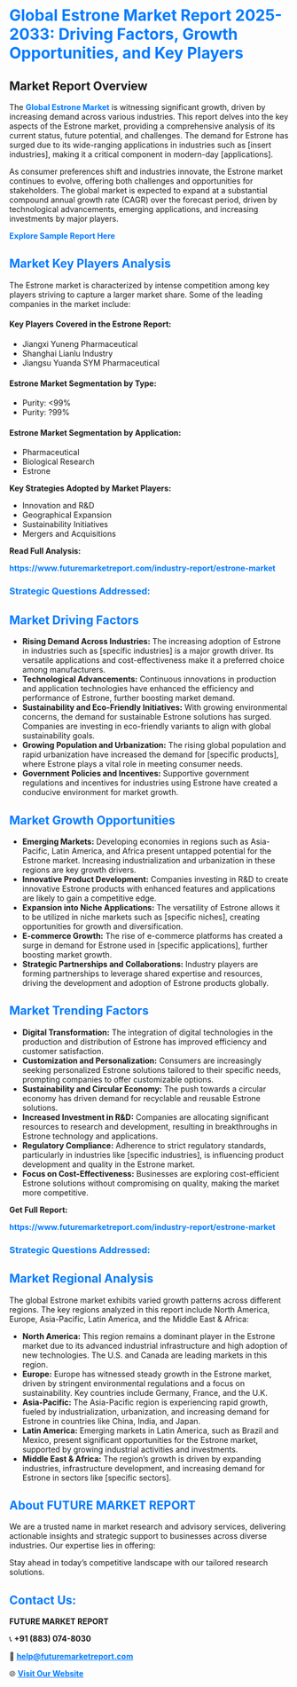 <h1 style="color: #007BFF;">Global Estrone Market Report 2025-2033: Driving Factors, Growth Opportunities, and Key Players</h1>

<section id="overview">
<h2>Market Report Overview</h2>
<p>The <a href="https://www.futuremarketreport.com/industry-report/estrone-market" style="color: #007BFF; text-decoration: none;"><strong>Global Estrone Market</strong></a> is witnessing significant growth, driven by increasing demand across various industries. This report delves into the key aspects of the Estrone market, providing a comprehensive analysis of its current status, future potential, and challenges. The demand for Estrone has surged due to its wide-ranging applications in industries such as [insert industries], making it a critical component in modern-day [applications].</p>
<p>As consumer preferences shift and industries innovate, the Estrone market continues to evolve, offering both challenges and opportunities for stakeholders. The global market is expected to expand at a substantial compound annual growth rate (CAGR) over the forecast period, driven by technological advancements, emerging applications, and increasing investments by major players.</p>
</section>

<section id="overview">
<p><a href="https://www.futuremarketreport.com/request-sample/reportId=125792" style="color: #007BFF; text-decoration: none;"><strong>Explore Sample Report Here</strong></a></p>
</section>

<section id="key-players">
<h2 style="color: #007BFF;">Market Key Players Analysis</h2>
<p>The Estrone market is characterized by intense competition among key players striving to capture a larger market share. Some of the leading companies in the market include:</p>
<h4>Key Players Covered in the Estrone Report:</h4>
<ul><li>Jiangxi Yuneng Pharmaceutical</li><li>Shanghai Lianlu Industry</li><li>Jiangsu Yuanda SYM Pharmaceutical</li></ul>
<h4>Estrone Market Segmentation by Type:</h4>
<ul><li>Purity: &lt;99%</li><li>Purity: ?99%</li></ul>

<h4>Estrone Market Segmentation by Application:</h4>
<ul><li>Pharmaceutical</li><li>Biological Research</li><li>Estrone</li></ul>
<p><strong>Key Strategies Adopted by Market Players:</strong></p>
<ul>
<li>Innovation and R&D</li>
<li>Geographical Expansion</li>
<li>Sustainability Initiatives</li>
<li>Mergers and Acquisitions</li>
</ul>
</section>

<section>
<p><strong>Read Full Analysis: </strong></p><a href="https://www.futuremarketreport.com/industry-report/estrone-market" style="color: #007BFF; text-decoration: none;"><strong>https://www.futuremarketreport.com/industry-report/estrone-market</strong></a>
<h3 style="color: #007BFF;">Strategic Questions Addressed:</h3>
</section>

<section id="driving-factors">
<h2 style="color: #007BFF;">Market Driving Factors</h2>
<ul>
<li><strong>Rising Demand Across Industries:</strong> The increasing adoption of Estrone in industries such as [specific industries] is a major growth driver. Its versatile applications and cost-effectiveness make it a preferred choice among manufacturers.</li>
<li><strong>Technological Advancements:</strong> Continuous innovations in production and application technologies have enhanced the efficiency and performance of Estrone, further boosting market demand.</li>
<li><strong>Sustainability and Eco-Friendly Initiatives:</strong> With growing environmental concerns, the demand for sustainable Estrone solutions has surged. Companies are investing in eco-friendly variants to align with global sustainability goals.</li>
<li><strong>Growing Population and Urbanization:</strong> The rising global population and rapid urbanization have increased the demand for [specific products], where Estrone plays a vital role in meeting consumer needs.</li>
<li><strong>Government Policies and Incentives:</strong> Supportive government regulations and incentives for industries using Estrone have created a conducive environment for market growth.</li>
</ul>
</section>

<section id="growth-opportunities">
<h2 style="color: #007BFF;">Market Growth Opportunities</h2>
<ul>
<li><strong>Emerging Markets:</strong> Developing economies in regions such as Asia-Pacific, Latin America, and Africa present untapped potential for the Estrone market. Increasing industrialization and urbanization in these regions are key growth drivers.</li>
<li><strong>Innovative Product Development:</strong> Companies investing in R&D to create innovative Estrone products with enhanced features and applications are likely to gain a competitive edge.</li>
<li><strong>Expansion into Niche Applications:</strong> The versatility of Estrone allows it to be utilized in niche markets such as [specific niches], creating opportunities for growth and diversification.</li>
<li><strong>E-commerce Growth:</strong> The rise of e-commerce platforms has created a surge in demand for Estrone used in [specific applications], further boosting market growth.</li>
<li><strong>Strategic Partnerships and Collaborations:</strong> Industry players are forming partnerships to leverage shared expertise and resources, driving the development and adoption of Estrone products globally.</li>
</ul>
</section>

<section id="trending-factors">
<h2 style="color: #007BFF;">Market Trending Factors</h2>
<ul>
<li><strong>Digital Transformation:</strong> The integration of digital technologies in the production and distribution of Estrone has improved efficiency and customer satisfaction.</li>
<li><strong>Customization and Personalization:</strong> Consumers are increasingly seeking personalized Estrone solutions tailored to their specific needs, prompting companies to offer customizable options.</li>
<li><strong>Sustainability and Circular Economy:</strong> The push towards a circular economy has driven demand for recyclable and reusable Estrone solutions.</li>
<li><strong>Increased Investment in R&D:</strong> Companies are allocating significant resources to research and development, resulting in breakthroughs in Estrone technology and applications.</li>
<li><strong>Regulatory Compliance:</strong> Adherence to strict regulatory standards, particularly in industries like [specific industries], is influencing product development and quality in the Estrone market.</li>
<li><strong>Focus on Cost-Effectiveness:</strong> Businesses are exploring cost-efficient Estrone solutions without compromising on quality, making the market more competitive.</li>
</ul>
</section>

<section>
<p><strong>Get Full Report: </strong></p><a href="https://www.futuremarketreport.com/industry-report/estrone-market" style="color: #007BFF; text-decoration: none;"><strong>https://www.futuremarketreport.com/industry-report/estrone-market</strong></a>
<h3 style="color: #007BFF;">Strategic Questions Addressed:</h3>
</section>


<section id="regional-analysis">
<h2 style="color: #007BFF;">Market Regional Analysis</h2>
<p>The global Estrone market exhibits varied growth patterns across different regions. The key regions analyzed in this report include North America, Europe, Asia-Pacific, Latin America, and the Middle East & Africa:</p>
<ul>
<li><strong>North America:</strong> This region remains a dominant player in the Estrone market due to its advanced industrial infrastructure and high adoption of new technologies. The U.S. and Canada are leading markets in this region.</li>
<li><strong>Europe:</strong> Europe has witnessed steady growth in the Estrone market, driven by stringent environmental regulations and a focus on sustainability. Key countries include Germany, France, and the U.K.</li>
<li><strong>Asia-Pacific:</strong> The Asia-Pacific region is experiencing rapid growth, fueled by industrialization, urbanization, and increasing demand for Estrone in countries like China, India, and Japan.</li>
<li><strong>Latin America:</strong> Emerging markets in Latin America, such as Brazil and Mexico, present significant opportunities for the Estrone market, supported by growing industrial activities and investments.</li>
<li><strong>Middle East & Africa:</strong> The region’s growth is driven by expanding industries, infrastructure development, and increasing demand for Estrone in sectors like [specific sectors].</li>
</ul>
</section>

<footer>
<h2 style="color: #007BFF;">About FUTURE MARKET REPORT</h2>
<p>We are a trusted name in market research and advisory services, delivering actionable insights and strategic support to businesses across diverse industries. Our expertise lies in offering:</p>

<p>Stay ahead in today’s competitive landscape with our tailored research solutions.</p>

<h2 style="color: #007BFF;">Contact Us:</h2>
<p><strong>FUTURE MARKET REPORT</strong></p>
<p>📞 <strong>+91 (883) 074-8030</strong></p>
<p>📧 <strong><a href="mailto:help@futuremarketreport.com" style="color: #007BFF;">help@futuremarketreport.com</a></strong></p>
<p>🌐 <strong><a href="https://www.futuremarketreport.com/" style="color: #007BFF;">Visit Our Website</a></strong></p>
</footer>